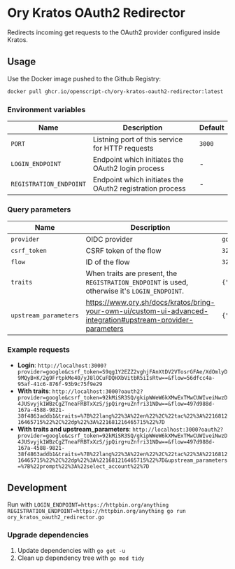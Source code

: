 # Ory Kratos OAuth2 Redirector

Redirects incoming get requests to the OAuth2 provider configured inside Kratos.

## Usage

Use the Docker image pushed to the Github Registry:

```bash
docker pull ghcr.io/openscript-ch/ory-kratos-oauth2-redirector:latest
```

### Environment variables

| Name | Description | Default |
|---|---|---|
| `PORT` | Listning port of this service for HTTP requests | `3000` |
| `LOGIN_ENDPOINT` | Endpoint which initiates the OAuth2 login process | - |
| `REGISTRATION_ENDPOINT` | Endpoint which initiates the OAuth2 registration process | - |

### Query parameters

| Name | Description | Example |
|---|---|---|
| `provider` | OIDC provider | `google` |
| `csrf_token` | CSRF token of the flow | `32kljfa2lc03gov8sal...` |
| `flow` | ID of the flow | `32kljfa2lc03gov8sal...` |
| `traits` | When traits are present, the `REGISTRATION_ENDPOINT` is used, otherwise it's `LOGIN_ENDPOINT`. | `{"lang":"de","tac":"timestamp","dp":"timestamp"}` |
| `upstream_parameters` | https://www.ory.sh/docs/kratos/bring-your-own-ui/custom-ui-advanced-integration#upstream-provider-parameters | `{"prompt":"select_account"}` |

### Example requests

- **Login**: `http://localhost:3000?provider=google&csrf_token=S9qg1Y2EZZ2vghjFAnXtDV2VTosrGFAe/XdOmlyD9MQyB+K/2g9FrtpkMe40/yJ8lOCuFDQHXbVitbR5iIsRtw==&flow=56dfcc4a-95af-41c6-876f-93b9c75f9e29`
- **With traits**: `http://localhost:3000?oauth2?provider=google&csrf_token=92kMiSR3SQ/gkipWWeW6kXMwExTMwCUWIveiNwzD4JUSvyjk1WBzCgZTneaFRBTxXzS/jpQirg+uZnfri31NDw==&flow=497d988d-167a-4588-9821-38f4863addb1&traits=%7B%22lang%22%3A%22en%22%2C%22tac%22%3A%221681216465715%22%2C%22dp%22%3A%221681216465715%22%7D`
- **With traits and upstream_parameters**: `http://localhost:3000?oauth2?provider=google&csrf_token=92kMiSR3SQ/gkipWWeW6kXMwExTMwCUWIveiNwzD4JUSvyjk1WBzCgZTneaFRBTxXzS/jpQirg+uZnfri31NDw==&flow=497d988d-167a-4588-9821-38f4863addb1&traits=%7B%22lang%22%3A%22en%22%2C%22tac%22%3A%221681216465715%22%2C%22dp%22%3A%221681216465715%22%7D&upstream_parameters=%7B%22prompt%22%3A%22select_account%22%7D`

## Development

Run with `LOGIN_ENDPOINT=https://httpbin.org/anything REGISTRATION_ENDPOINT=https://httpbin.org/anything go run ory_kratos_oauth2_redirector.go`

### Upgrade dependencies

1. Update dependencies with `go get -u`
1. Clean up dependency tree with `go mod tidy`
